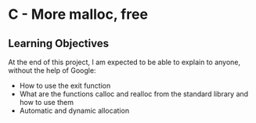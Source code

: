 <h1>C - More malloc, free</h1>
</break>

<h2>Learning Objectives</h2>
<p>At the end of this project, I am expected to be able to explain to anyone, without the help of Google:</p>
<ul>
<li>How to use the exit function</li>
<li>What are the functions calloc and realloc from the standard library and how to use them</li>
<li>Automatic and dynamic allocation</li>
</ul>
